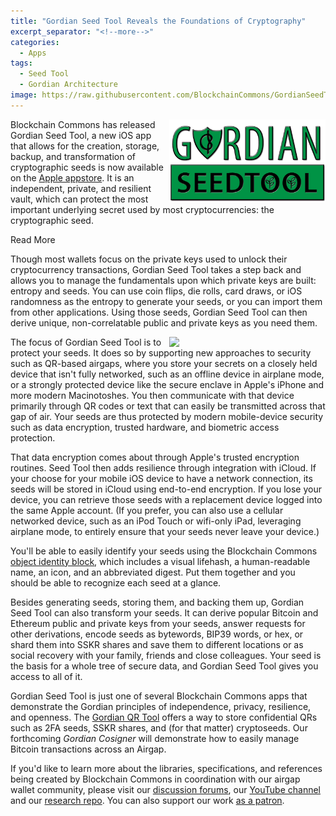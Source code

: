 ```yaml
---
title: "Gordian Seed Tool Reveals the Foundations of Cryptography"
excerpt_separator: "<!--more-->"
categories:
  - Apps
tags:
  - Seed Tool
  - Gordian Architecture
image: https://raw.githubusercontent.com/BlockchainCommons/GordianSeedTool-iOS/master/images/gg-list.jpg
---
```


<img src="https://raw.githubusercontent.com/BlockchainCommons/GordianSeedTool-iOS/master/images/logos/gordian-seedtool-logo-white.jpg" align=right width=250>

Blockchain Commons has released Gordian Seed Tool, a new iOS app that allows for the creation, storage, backup, and transformation of cryptographic seeds is now available on the [Apple appstore](https://apps.apple.com/us/app/gordian-seed-tool/id1545088229). It is an independent, private, and resilient vault, which can protect the most important underlying secret used by most cryptocurrencies: the cryptographic seed.

<div class="bold--excerpt--node">Read More</div>

<!--more-->

Though most wallets focus on the private keys used to unlock their cryptocurrency transactions, Gordian Seed Tool takes a step back and allows you to manage the fundamentals upon which private keys are built: entropy and seeds. You can use coin flips, die rolls, card draws, or iOS randomness as the entropy to generate your seeds, or you can import them from other applications. Using those seeds, Gordian Seed Tool can then derive unique, non-correlatable public and private keys as you need them.

<img src="https://raw.githubusercontent.com/BlockchainCommons/GordianSeedTool-iOS/master/images/gg-list.jpg" align=right width=250>

The focus of Gordian Seed Tool is to protect your seeds. It does so by supporting new approaches to security such as QR-based airgaps, where you store your secrets on a closely held device that isn't fully networked, such as an offline device in airplane mode, or a strongly protected device like the secure enclave in Apple's iPhone and more modern Macinotoshes. You then communicate with that device primarily through QR codes or text that can easily be transmitted across that gap of air. Your seeds are thus protected by modern mobile-device security such as data encryption, trusted hardware, and biometric access protection.

That data encryption comes about through Apple's trusted encryption routines. Seed Tool then adds resilience through integration with iCloud. If your choose for your mobile iOS device to have a network connection, its seeds will be stored in iCloud using end-to-end encryption. If you lose your device, you can retrieve those seeds with a replacement device logged into the same Apple account. (If you prefer, you can also use a cellular networked device, such as an iPod Touch or wifi-only iPad, leveraging airplane mode, to entirely ensure that your seeds never leave your device.)

You'll be able to easily identify your seeds using the Blockchain Commons [object identity block](https://github.com/BlockchainCommons/Research/blob/master/papers/bcr-2021-002-digest.md#object-identity-block), which includes a visual lifehash, a human-readable name, an icon, and an abbreviated digest. Put them together and you should be able to recognize each seed at a glance.

Besides generating seeds, storing them, and backing them up, Gordian Seed Tool can also transform your seeds. It can derive popular Bitcoin and Ethereum public and private keys from your seeds, answer requests for other derivations, encode seeds as bytewords, BIP39 words, or hex, or shard them into SSKR shares and save them to different locations or as social recovery with your family, friends and close colleagues. Your seed is the basis for a whole tree of secure data, and Gordian Seed Tool gives you access to all of it.

Gordian Seed Tool is just one of several Blockchain Commons apps that demonstrate the Gordian principles of independence, privacy, resilience, and openness. The [Gordian QR Tool](https://apps.apple.com/us/app/gordian-qr-tool/id1506851070) offers a way to store confidential QRs such as 2FA seeds, SSKR shares, and (for that matter) cryptoseeds. Our forthcoming _Gordian Cosigner_ will demonstrate how to easily manage Bitcoin transactions across an Airgap.

If you'd like to learn more about the libraries, specifications, and references being created by Blockchain Commons in coordination with our airgap wallet community, please visit our [discussion forums](https://github.com/BlockchainCommons/Airgapped-Wallet-Community/discussions), our [YouTube channel](https://www.youtube.com/channel/UCPQ9LtDWZAkfItMF4B5tztw) and our [research repo](https://github.com/BlockchainCommons/Research/blob/master/README.md). You can also support our work [as a patron](https://github.com/sponsors/BlockchainCommons).
